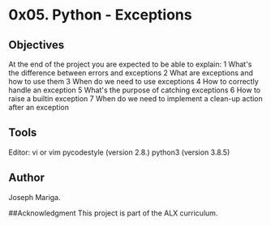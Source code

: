 # 0x05. Python - Exceptions

## Objectives
At the end of the project you are expected to be able to explain:
1 What's the difference between errors and exceptions
2 What are exceptions and how to use them
3 When do we need to use exceptions
4 How to correctly handle an exception
5 What's the purpose of catching exceptions
6 How to raise a builtin exception
7 When do we need to implement a clean-up action after an exception

## Tools
Editor: vi or vim
pycodestyle (version 2.8.)
python3 (version 3.8.5)

## Author
Joseph Mariga.

##Acknowledgment
This project is part of the ALX curriculum. 
